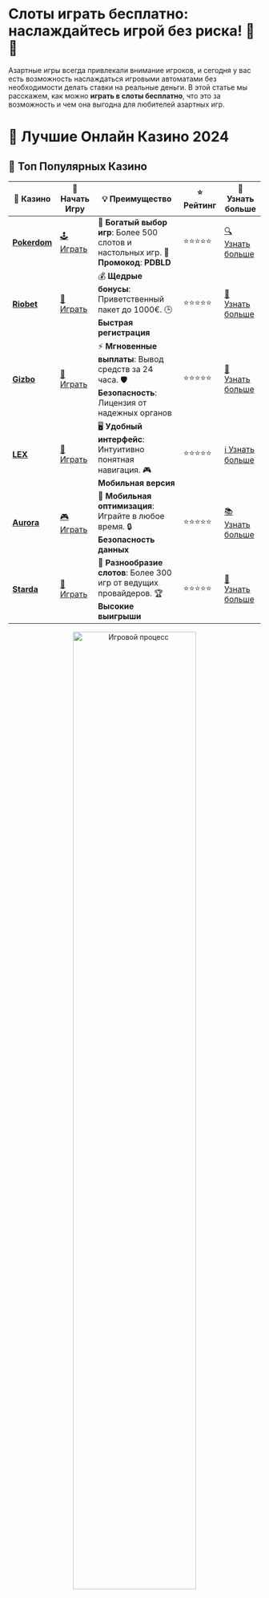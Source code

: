 # **Слоты играть бесплатно: наслаждайтесь игрой без риска! 🎰🎉**

Азартные игры всегда привлекали внимание игроков, и сегодня у вас есть возможность наслаждаться игровыми автоматами без необходимости делать ставки на реальные деньги. В этой статье мы расскажем, как можно **играть в слоты бесплатно**, что это за возможность и чем она выгодна для любителей азартных игр.

# 🎰 Лучшие Онлайн Казино 2024

## 🌟 Топ Популярных Казино

| 🎲 **Казино** | 🔗 **Начать Игру** | 💡 **Преимущество** | ⭐ **Рейтинг** | 🔗 **Узнать больше** |
|--------------|---------------------|---------------------|----------------|----------------------|
| [**Pokerdom**](https://brandplay.link/4k77v2yx) | [🕹️ Играть](https://brandplay.link/4k77v2yx) | 🎉 **Богатый выбор игр**: Более 500 слотов и настольных игр. 🎁 **Промокод**: **PDBLD** | ⭐⭐⭐⭐⭐ | [🔍 Узнать больше](https://brandplay.link/4k77v2yx) |
| [**Riobet**](https://brandplay.link/7xBLTPyj) | [🎰 Играть](https://brandplay.link/7xBLTPyj) | 💰 **Щедрые бонусы**: Приветственный пакет до 1000€. 🕒 **Быстрая регистрация** | ⭐⭐⭐⭐⭐ | [📖 Узнать больше](https://brandplay.link/7xBLTPyj) |
| [**Gizbo**](https://brandplay.link/bprXw4YV) | [🎲 Играть](https://brandplay.link/bprXw4YV) | ⚡ **Мгновенные выплаты**: Вывод средств за 24 часа. 🛡️ **Безопасность**: Лицензия от надежных органов | ⭐⭐⭐⭐⭐ | [📝 Узнать больше](https://brandplay.link/bprXw4YV) |
| [**LEX**](https://brandplay.link/zW4hdDFV) | [🤑 Играть](https://brandplay.link/zW4hdDFV) | 🖥️ **Удобный интерфейс**: Интуитивно понятная навигация. 🎮 **Мобильная версия** | ⭐⭐⭐⭐⭐ | [ℹ️ Узнать больше](https://brandplay.link/zW4hdDFV) |
| [**Aurora**](https://10trafic-stat2.com/click/668546556bcc6313411604bd/6766/13032/subaccount) | [🎮 Играть](https://10trafic-stat2.com/click/668546556bcc6313411604bd/6766/13032/subaccount) | 📱 **Мобильная оптимизация**: Играйте в любое время. 🔒 **Безопасность данных** | ⭐⭐⭐⭐⭐ | [📚 Узнать больше](https://10trafic-stat2.com/click/668546556bcc6313411604bd/6766/13032/subaccount) |
| [**Starda**](https://brandplay.link/fB7xwRFL) | [🎯 Играть](https://brandplay.link/fB7xwRFL) | 🎰 **Разнообразие слотов**: Более 300 игр от ведущих провайдеров. 🏆 **Высокие выигрыши** | ⭐⭐⭐⭐⭐ | [🔎 Узнать больше](https://brandplay.link/fB7xwRFL) |

<div align="center">
    <img src="https://i.pinimg.com/originals/87/9e/b9/879eb9354dd0699582408b68f2e253b2.gif" alt="Игровой процесс" width="70%">
</div>

## 💎 Лучшие Бонусы и Акции

| 🎲 **Казино** | 🔗 **Начать Игру** | 💡 **Преимущество** | ⭐ **Рейтинг** | 🔗 **Узнать больше** |
|--------------|---------------------|---------------------|----------------|----------------------|
| [**Kometa**](https://brandplay.link/8ZymQJV8) | [🎰 Играть](https://brandplay.link/8ZymQJV8) | 🎁 **Эксклюзивные бонусы**: Регулярные акции и промо. 🔄 **Программы лояльности** | ⭐⭐⭐⭐☆ | [🔍 Узнать больше](https://brandplay.link/8ZymQJV8) |
| [**R7**](https://brandplay.link/bMd3Yjsw) | [🕹️ Играть](https://brandplay.link/bMd3Yjsw) | 🕒 **Круглосуточная поддержка**: Всегда на связи. 💸 **Высокие лимиты** | ⭐⭐⭐⭐☆ | [📖 Узнать больше](https://brandplay.link/bMd3Yjsw) |
| [**7K**](https://brandplay.link/BvQyFShp) | [🎲 Играть](https://brandplay.link/BvQyFShp) | 🌟 **Эксклюзивные бонусы**: Только для VIP игроков. 🎉 **Сезонные акции** | ⭐⭐⭐⭐☆ | [📝 Узнать больше](https://brandplay.link/BvQyFShp) |
| [**Kent**](https://brandplay.link/Fv2WP3js) | [🤑 Играть](https://brandplay.link/Fv2WP3js) | 📈 **Высокий RTP**: Более 98%. 💼 **Профессиональная поддержка** | ⭐⭐⭐⭐☆ | [ℹ️ Узнать больше](https://brandplay.link/Fv2WP3js) |
| [**1Xslots**](https://brandplay.link/hSB1khtr) | [🎮 Играть](https://brandplay.link/hSB1khtr) | 🎉 **Множество акций**: Еженедельные бонусы и турниры. 🛡️ **Безопасность** | ⭐⭐⭐⭐☆ | [📚 Узнать больше](https://brandplay.link/hSB1khtr) |
| [**Gama**](https://brandplay.link/j6NMKsDz) | [🎯 Играть](https://brandplay.link/j6NMKsDz) | 🔍 **Интуитивный интерфейс**: Легкость использования. 🏅 **Престижные турниры** | ⭐⭐⭐⭐☆ | [🔎 Узнать больше](https://brandplay.link/j6NMKsDz) |

<div align="center">
    <img src="https://i.pinimg.com/originals/87/9e/b9/879eb9354dd0699582408b68f2e253b2.gif" alt="Игровой процесс" width="70%">
</div>

## 🚀 Быстрые Выигрыши и Поддержка

| 🎲 **Казино** | 🔗 **Начать Игру** | 💡 **Преимущество** | ⭐ **Рейтинг** | 🔗 **Узнать больше** |
|--------------|---------------------|---------------------|----------------|----------------------|
| [**Onion**](https://brandplay.link/zBGRVpQ9) | [🎰 Играть](https://brandplay.link/zBGRVpQ9) | 🤑 **Низкие ставки**: Идеально для начинающих. 🔄 **Быстрые выводы** | ⭐⭐⭐⭐☆ | [🔍 Узнать больше](https://brandplay.link/zBGRVpQ9) |
| [**Чемпион**](https://temon-gter.cfd/go/lRq?p80412p304504pcc44t17455) | [🕹️ Играть](https://temon-gter.cfd/go/lRq?p80412p304504pcc44t17455) | 🏅 **Лояльная программа**: Награды за активность. 🎁 **Ежемесячные бонусы** | ⭐⭐⭐⭐☆ | [📖 Узнать больше](https://temon-gter.cfd/go/lRq?p80412p304504pcc44t17455) |
| [**Vavada**](https://vavadapartner.pro/?promo=ea5c9275-6854-4505-94fc-95ab18221945-linkb2) | [🎲 Играть](https://vavadapartner.pro/?promo=ea5c9275-6854-4505-94fc-95ab18221945-linkb2) | 🚀 **Быстрая регистрация**: Начните играть мгновенно. 🔐 **Безопасные транзакции** | ⭐⭐⭐⭐☆ | [📝 Узнать больше](https://vavadapartner.pro/?promo=ea5c9275-6854-4505-94fc-95ab18221945-linkb2) |
| [**Friends**](https://gofriends.kim/linkb2) | [🤑 Играть](https://gofriends.kim/linkb2) | 🤝 **Социальные игры**: Играйте с друзьями. 🌐 **Мультиплатформенность** | ⭐⭐⭐⭐☆ | [ℹ️ Узнать больше](https://gofriends.kim/linkb2) |
| [**1WIN**](https://brandplay.link/smXVpBbG) | [🎮 Играть](https://brandplay.link/smXVpBbG) | 🏆 **Спортивные ставки**: Широкий выбор видов спорта. 💵 **Высокие коэффициенты** | ⭐⭐⭐⭐☆ | [📚 Узнать больше](https://brandplay.link/smXVpBbG) |
| [**Drip**](https://drp-ircp01.com/c07e6a3db) | [🎯 Играть](https://drp-ircp01.com/c07e6a3db) | 🌐 **Инновационные игры**: Новейшие игровые технологии. 🛡️ **Высокая безопасность** | ⭐⭐⭐⭐☆ | [🔎 Узнать больше](https://drp-ircp01.com/c07e6a3db) |
| [**JoyCasino**](https://rpc30.call2me.pro/?/ru/registration?apkpop=0&partner=p24970p3291217pc98f) | [🎰 Играть](https://rpc30.call2me.pro/?/ru/registration?apkpop=0&partner=p24970p3291217pc98f) | 🎁 **Приятные бонусы**: Ежедневные акции и подарки. 🕹️ **Разнообразие игр** | ⭐⭐⭐⭐☆ | [🔍 Узнать больше](https://rpc30.call2me.pro/?/ru/registration?apkpop=0&partner=p24970p3291217pc98f) |

<div align="center">
    <img src="https://i.pinimg.com/originals/87/9e/b9/879eb9354dd0699582408b68f2e253b2.gif" alt="Игровой процесс" width="70%">
</div>
---

✨ **Выбирайте лучшее казино для себя и наслаждайтесь игрой! Удачи!** ✨
![Слоты играть бесплатно](https://i.pinimg.com/originals/a9/29/6e/a9296ea1cf6a7c20a985e593451f0323.png)

## Что такое бесплатные слоты? 🎰💡

**Бесплатные слоты** — это игровые автоматы, в которых можно играть без риска потерять деньги. Они идеально подходят для новичков, желающих потренироваться, и для опытных игроков, которые хотят изучить новую игру или проверить свою стратегию без финансовых затрат.

Бесплатные слоты предоставляются онлайн-казино в демо-режиме, где вместо реальных денег используются виртуальные кредиты. Это позволяет испытать все функции игры, ознакомиться с бонусами и даже выигрывать, но без возможности реального вывода средств.

## Почему стоит играть в бесплатные слоты? 🏆

### 1. **Никаких рисков для вашего бюджета** 💸🚫
Самое главное преимущество — вы не рискуете своими деньгами. Бесплатные слоты дают возможность насладиться игровым процессом без финансовых затрат.

### 2. **Потренируйтесь и улучшайте свои навыки** 🧠💡
Если вы новичок, бесплатные игры — это отличный способ научиться играть, понять правила, познакомиться с различными типами слотов и не беспокоиться о потерях. Даже опытные игроки могут использовать бесплатные слоты для отработки новых стратегий.

### 3. **Изучите новые игры** 🎮🔍
Онлайн-казино регулярно обновляют свои коллекции слотов. Играя бесплатно, вы можете попробовать множество различных игровых автоматов без необходимости тратить реальные деньги. Это дает возможность узнать, какие игры вам больше всего нравятся.

### 4. **Безопасность и отсутствие депозита** 🔐
Для того чтобы играть в бесплатные слоты, не нужно делать депозит. Вы можете насладиться игровым процессом без регистрации и привязки к банковским картам, что делает этот вариант максимально безопасным.

### 5. **Доступность на любых устройствах** 📱💻
Бесплатные слоты доступны на различных устройствах — от настольных компьютеров до смартфонов и планшетов. Это дает возможность играть в любое время, не привязываясь к конкретному месту или устройству.

## Где играть в слоты бесплатно? 📍🎲

Есть несколько вариантов, где можно найти бесплатные слоты:

### 1. **Официальные сайты онлайн-казино** 🏢🎰
Многие казино предлагают демо-версии своих слотов на своих официальных сайтах. Чтобы начать игру, достаточно зайти на сайт, выбрать слот и начать играть без регистрации.

### 2. **Платформы для бесплатных игр** 🌐
Существует множество сайтов и платформ, которые предоставляют демо-версии слотов от различных разработчиков. Эти ресурсы часто предлагают разнообразные игровые автоматы, доступные без регистрации.

### 3. **Мобильные приложения** 📱
Некоторые онлайн-казино предлагают мобильные приложения, где можно играть в слоты бесплатно. Это удобно для тех, кто предпочитает играть на ходу.

## Как выбрать лучшие бесплатные слоты? 🎯

### 1. **Провайдеры игр** 🕹️💼
Отдавайте предпочтение слотам от известных и надежных провайдеров, таких как NetEnt, Microgaming, Pragmatic Play. Эти компании разрабатывают качественные игры с привлекательными бонусами и отличной графикой.

### 2. **Тематика слота** 🎭🎰
Слоты бывают на разные темы — от классических фруктовых машин до приключенческих сюжетов и исторических тем. Выбирайте тот, который вам наиболее интересен.

### 3. **Особенности бонусных функций** 🎁🎲
Некоторые бесплатные слоты предлагают интересные бонусные игры, фриспины или множители выигрышей. Это добавляет азарт и веселье в процесс.

### 4. **Отзывы игроков** ⭐📊
Читайте отзывы других игроков о слотах. Если игра популярна и имеет положительные отзывы, значит, это хороший выбор для игры.

## В чем отличие бесплатных и платных слотов? 💵🤔

Хотя игровые автоматы в демо-режиме бесплатны, они отличаются от платных версий. В демо-режиме не возможен вывод средств, и все выигрыши остаются виртуальными. Однако вы все равно можете испытать те же бонусы и функции, что и в платной версии игры.

В платных слотах у вас есть шанс на реальный выигрыш, но и риски, связанные с потерей денег, тоже присутствуют. В бесплатных версиях это не проблема, и все выигрыши остаются чисто виртуальными.

## Лучшие бесплатные слоты для игры 🎰🏆

- **Book of Dead** — один из самых популярных слотов с египетской темой. Этот слот имеет бонусную игру с фриспинами и множителями.
- **Gonzo's Quest** — приключенческий слот с инновационным механикой падающих символов.
- **Starburst** — яркий и красочный слот с классическими фруктами и частыми выигрышами.
- **Mega Moolah** — прогрессивный слот с джекпотом, который может принести миллионные выигрыши.
- **Thunderstruck II** — слот с викингами и мощной бонусной игрой.

## Заключение: наслаждайтесь игрой в слоты бесплатно и без рисков 🎉🎰

Играя в **слоты бесплатно**, вы получаете отличную возможность развлекаться без риска потерять деньги. Это идеальный способ для новичков изучить игру и для опытных игроков попробовать новые автоматы. Бесплатные слоты — это безопасный, увлекательный и доступный способ насладиться азартными играми на своем мобильном устройстве или компьютере.

Помните, что бесплатная игра не дает возможности выиграть реальные деньги, но зато позволяет получить незабываемые впечатления и развивать свои игровые навыки. Пробуйте новые слоты, тренируйтесь и получайте удовольствие от процесса! 🎉🃏
